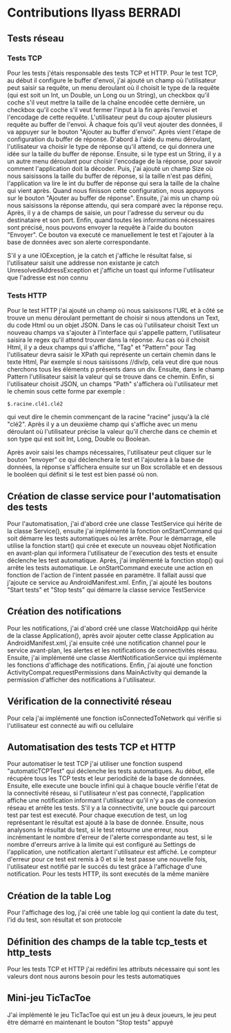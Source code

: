 # Contributions Ilyass BERRADI

## Tests réseau

### Tests TCP

Pour les tests j'étais responsable des tests TCP et HTTP. Pour le test TCP, au début il configure le buffer d'envoi, j'ai ajouté
un champ où l'utilisateur peut saisir sa requête, un menu deroulant où il choisit le type de la requête (qui est soit un Int, un Double, un Long ou un String), un checkbox qu'il coche s'il veut mettre la taille de la chaîne encodée cette dernière, un checkbox qu'il coche s'il
veut fermer l'input à la fin après l'envoi et l'encodage de cette requête. L'utilisateur peut du coup ajouter plusieurs requête au buffer
de l'envoi. À chaque fois qu'il veut ajouter des données, il va appuyer sur le bouton "Ajouter au buffer d'envoi". Après vient l'étape
de configuration du buffer de réponse. D'abord à l'aide du menu déroulant, l'utilisateur va choisir le type de réponse qu'il attend, 
ce qui donnera une idée sur la taille du buffer de réponse. Ensuite, si le type est un String, il y a un autre menu déroulant pour choisir l'encodage de
la réponse, pour savoir comment l'application doit la décoder. Puis, j'ai ajouté un champ Size où nous saisissons la taille du buffer de réponse,
si la taille n'est pas défini, l'application va lire le int du buffer de réponse qui sera la taille de la chaîne qui vient
après. Quand nous finisson cette configuration, nous appuyons sur le bouton "Ajouter au buffer de réponse". Ensuite, j'ai mis un champ
où nous saisissons la réponse attendu, qui sera comparé avec la réponse reçu. Après, il y a de champs de saisie,
un pour l'adresse du serveur ou du destinataire et son port. Enfin, quand toutes les informations nécessaires sont précisé, nous pouvons envoyer
la requête à l'aide du bouton "Envoyer". Ce bouton va executé ce manuellement le test et l'ajouter à la base de données avec son alerte
correspondante. 

S'il y a une IOException, je la catch et j'affiche le résultat false, si l'utilisateur saisit une addresse non existante je catch UnresolvedAddressException
et j'affiche un toast qui informe l'utilisateur que l'adresse est non connu

### Tests HTTP

Pour le test HTTP j'ai ajouté un champ où nous saisissons l'URL et à côté se trouve un menu déroulant permettant de choisir si nous
attendons un Text, du code Html ou un objet JSON. Dans le cas où l'utilisateur choisit Text un nouveau champs va s'ajouter à l'interface
qui s'appelle pattern, l'utilisateur saisira le regex qu'il attend trouver dans la réponse. Au cas où il choisit Html, il y a deux champs
qui s'affiche, "Tag" et "Pattern" pour Tag l'utilisateur devra saisir le XPath qui représente un certain chemin dans le texte Html,
Par exemple si nous saisissons //div/p, cela veut dire que nous cherchons tous les éléments p présents dans un div. Ensuite, dans le champ
Pattern l'utilisateur saisit la valeur qui se trouve dans ce chemin. Enfin, si l'utilisateur choisit JSON, un champs "Path" s'affichera
où l'utilisateur met le chemin sous cette forme par exemple :

```JSONPath
$.racine.clé1.clé2
```

qui veut dire le chemin commençant de la racine "racine" jusqu'à la clé "clé2". Après il y a un deuxième champ qui s'affiche avec un
menu déroulant où l'utilisateur précise la valeur qu'il cherche dans ce chemin et son type qui est soit Int, Long, Double ou Boolean.

Après avoir saisi les champs nécessaires, l'utilisateur peut cliquer sur le bouton "envoyer" ce qui déclenchera le test et l'ajoutera
à la base de données, la réponse  s'affichera ensuite sur un Box scrollable et en dessous
le booléen qui définit si le test est bien passé où non.


## Création de classe service pour l'automatisation des tests

Pour l'automatisation, j'ai d'abord crée une classe TestService qui hérite de la classe Service(), ensuite j'ai implémenté la fonction
onStartCommand qui soit démarre les tests automatiques où les arrête. Pour le démarrage, elle utilise la fonction start() qui crée et execute un 
nouveau objet Notification en avant-plan qui informera l'utilisateur de l'execution des tests et ensuite déclenche les test automatique.
Après, j'ai implémenté la fonction stop() qui arrête les tests automatique. Le onStartCommand execute une action en fonction de l'action
de l'intent passée en paramètre. Il fallait aussi que j'ajoute ce service au AndroidManifest.xml. Enfin, j'ai ajouté les boutons "Start tests" et
"Stop tests" qui démarre la classe service TestService

## Création des notifications

Pour les notifications, j'ai d'abord créé une classe WatchoidApp qui hérite de la classe Application(), après avoir ajouter cette classe
Application au AndroidManifest.xml, j'ai ensuite créé une notification channel pour le service avant-plan, les alertes et les notifications
de connectivités réseau. Ensuite, j'ai implémenté une classe AlertNotificationService qui implémente les fonctions d'affichage des notifications.
Enfin, j'ai ajouté une fonction ActivityCompat.requestPermissions dans MainActivity qui demande la permission d'afficher des notifications
à l'utilisateur.

## Vérification de la connectivité réseau

Pour cela j'ai implémenté une fonction isConnectedToNetwork qui vérifie si l'utilisateur est connecté au wifi ou cellulaire

## Automatisation des tests TCP et HTTP

Pour automatiser le test TCP j'ai utiliser une fonction suspend "automaticTCPTest" qui déclenche les tests automatiques. Au début, elle récupère tous les TCP tests et leur periodicité de la base de données.
Ensuite, elle execute une boucle infini qui à chaque boucle vérifie l'état de la connectivité réseau, si l'utilisateur n'est pas connecté, l'application affiche une notification
informant l'utilisateur qu'il n'y a pas de connexion réseau et arrête les tests. S'il y a la connectivité, une boucle qui parcourt test par test est executé. Pour chaque execution de test, 
un log représentant le résultat est ajouté à la base de donnée. Ensuite, nous analysons le résultat du test, si le test retourne une erreur, nous incrémentant le nombre d'erreur
de l'alerte correspondante au test, si le nombre d'erreurs arrive à la limite qui est configuré au Settings de l'application, une notification alertant l'utilisateur est affiché. Le compteur
d'erreur pour ce test est remis à 0 et si le test passe une nouvelle fois, l'utilisateur est notifié par le succés du test grâce à l'affichage d'une notification. Pour les tests
HTTP, ils sont executés de la même manière


## Création de la table Log

Pour l'affichage des log, j'ai créé une table log qui contient la date du test, l'id du test, son résultat et son protocole

## Définition des champs de la table tcp_tests et http_tests

Pour les tests TCP et HTTP j'ai redéfini les attributs nécessaire qui sont les valeurs dont nous aurons besoin pour les tests automatiques

## Mini-jeu TicTacToe

J'ai implémenté le jeu TicTacToe qui est un jeu à deux joueurs, le jeu peut être démarré en maintenant le bouton "Stop tests" appuyé